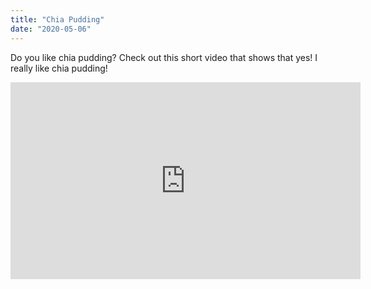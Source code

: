 ```yaml
---
title: "Chia Pudding"
date: "2020-05-06"
---
```


Do you like chia pudding? Check out this short video that shows that yes! I really like chia pudding!

<iframe width="560" height="315" src="https://www.youtube.com/embed/4SZl1r2O_bY" frameborder="0" allowfullscreen></iframe>